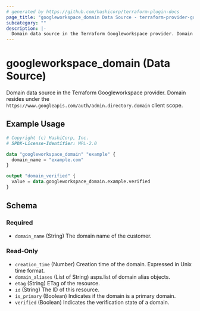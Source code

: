 ```yaml
---
# generated by https://github.com/hashicorp/terraform-plugin-docs
page_title: "googleworkspace_domain Data Source - terraform-provider-googleworkspace"
subcategory: ""
description: |-
  Domain data source in the Terraform Googleworkspace provider. Domain resides under the https://www.googleapis.com/auth/admin.directory.domain client scope.
---
```


# googleworkspace_domain (Data Source)

Domain data source in the Terraform Googleworkspace provider. Domain resides under the `https://www.googleapis.com/auth/admin.directory.domain` client scope.

## Example Usage

```terraform
# Copyright (c) HashiCorp, Inc.
# SPDX-License-Identifier: MPL-2.0

data "googleworkspace_domain" "example" {
  domain_name = "example.com"
}

output "domain_verified" {
  value = data.googleworkspace_domain.example.verified
}
```

<!-- schema generated by tfplugindocs -->
## Schema

### Required

- `domain_name` (String) The domain name of the customer.

### Read-Only

- `creation_time` (Number) Creation time of the domain. Expressed in Unix time format.
- `domain_aliases` (List of String) asps.list of domain alias objects.
- `etag` (String) ETag of the resource.
- `id` (String) The ID of this resource.
- `is_primary` (Boolean) Indicates if the domain is a primary domain.
- `verified` (Boolean) Indicates the verification state of a domain.
